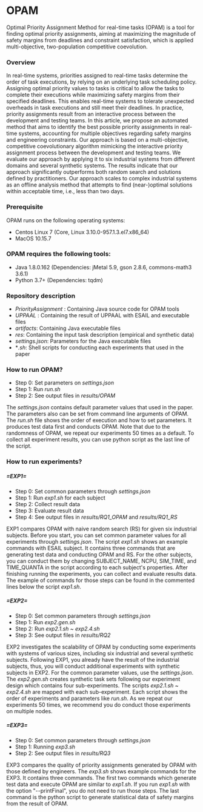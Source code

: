 # OPAM

Optimal Priority Assignment Method for real-time tasks (OPAM) is a tool for finding optimal priority assignments, aiming at maximizing the magnitude of safety margins from deadlines and constraint satisfaction, which is applied multi-objective, two-population competitive coevolution. 


### Overview
In real-time systems, priorities assigned to real-time tasks determine the order of task executions, by relying on an underlying task scheduling policy. Assigning optimal priority values to tasks is critical to allow the tasks to complete their executions while maximizing safety margins from their specified deadlines. This enables real-time systems to tolerate unexpected overheads in task executions and still meet their deadlines. In practice, priority assignments result from an interactive process between the development and testing teams. In this article, we propose an automated method that aims to identify the best possible priority assignments in real-time systems, accounting for multiple objectives regarding safety margins and engineering constraints. Our approach is based on a multi-objective, competitive coevolutionary algorithm mimicking the interactive priority assignment process between the development and testing teams. We evaluate our approach by applying it to six industrial systems from different domains and several synthetic systems. The results indicate that our approach significantly outperforms both random search and solutions defined by practitioners. Our approach scales to complex industrial systems as an offline analysis method that attempts to find (near-)optimal solutions within acceptable time, i.e., less than two days.


### Prerequisite
OPAM runs on the following operating systems:
- Centos Linux 7 (Core, Linux 3.10.0-957.1.3.el7.x86_64)
- MacOS 10.15.7


### OPAM requires the following tools:
- Java 1.8.0.162  (Dependencies: jMetal 5.9, gson 2.8.6, commons-math3 3.6.1)
- Python 3.7+     (Dependencies: tqdm)


### Repository description
* *PriorityAssignment* : Containing Java source code for OPAM tools
* *UPPAAL* : Containing the result of UPPAAL with ESAIL and executable files
* *artifacts*: Containing Java executable files
* *res*: Containing the input task description (empirical and synthetic data)
* *settings.json*: Parameters for the Java executable files
* **.sh*: Shell scripts for conducting each experiments that used in the paper 


### How to run OPAM?
* Step 0: Set parameters on *settings.json*
* Step 1: Run *run.sh*
* Step 2: See output files in *results/OPAM*

The *settings.json* contains default parameter values that used in the paper. The parameters also can be set from command line arguments of OPAM. The *run.sh* file shows the order of execution and how to set parameters. It produces test data first and conducts OPAM. Note that due to the randomness of OPAM, we repeat our experiments 50 times as a default. To collect all experiment results, you can use python script as the last line of the script.


### How to run experiments?

##### =EXP1=
* Step 0: Set common parameters through *settings.json*
* Step 1: Run *exp1.sh* for each subject
* Step 2: Collect result data 
* Step 3: Evaluate result data 
* Step 4: See output files in *results/RQ1_OPAM* and *results/RQ1_RS*

EXP1 compares OPAM with naive random search (RS) for given six industrial subjects. Before you start, you can set common parameter values for all experiments through *settings.json*. The script *exp1.sh* shows an example commands with ESAIL subject. It contains three commands that are generating test data and conducting OPAM and RS. For the other subjects, you can conduct them by changing SUBJECT_NAME, NCPU, SIM_TIME, and TIME_QUANTA in the script according to each subject's properties. After finishing running the experiments, you can collect and evaluate results data. The example of commands for those steps can be found in the commented lines below the script *exp1.sh*. 


##### =EXP2=
* Step 0: Set common parameters through *settings.json*
* Step 1: Run *exp2.gen.sh*
* Step 2: Run *exp2.1.sh* ~ *exp2.4.sh* 
* Step 3: See output files in *results/RQ2*

EXP2 investigates the scalability of OPAM by conducting some experiments with systems of various sizes, including six industrial and several synthetic subjects. Following EXP1, you already have the result of the industrial subjects, thus, you will conduct additional experiments with synthetic subjects in EXP2. For the common parameter values, use the *settings.json*. The *exp2.gen.sh* creates synthetic task sets following our experiment design which contains four sub-experiments. The scripts *exp2.1.sh* ~ *exp2.4.sh* are mapped with each sub-experiment. Each script shows the order of experiments and parameters like *run.sh*. As we repeat our experiments 50 times, we recommend you do conduct those experiments on multiple nodes. 


##### =EXP3=
* Step 0: Set common parameters through *settings.json*
* Step 1: Running *exp3.sh*
* Step 2: See output files in *results/RQ3*

EXP3 compares the quality of priority assignments generated by OPAM with those defined by engineers. The *exp3.sh* shows example commands for the EXP3. It contains three commands. The first two commands which generate test data and execute OPAM are similar to *exp1.sh*. If you run *exp1.sh* with the option "--printFinal", you do not need to run those steps. The last command is the python script to generate statistical data of safety margins from the result of OPAM. 
